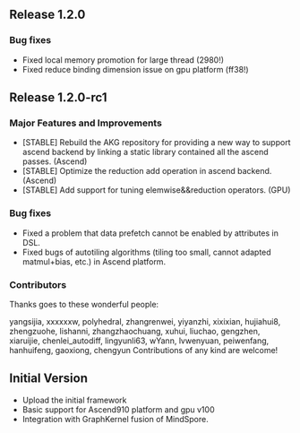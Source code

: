 ## Release 1.2.0
### Bug fixes
  * Fixed local memory promotion for large thread (2980!)
  * Fixed reduce binding dimension issue on gpu platform (ff38!)

## Release 1.2.0-rc1
### Major Features and Improvements
  * [STABLE] Rebuild the AKG repository for providing a new way to support ascend backend by linking a static library contained all the ascend passes. (Ascend)
  * [STABLE] Optimize the reduction add operation in ascend backend. (Ascend)
  * [STABLE] Add support for tuning elemwise&&reduction operators. (GPU)

### Bug fixes
  * Fixed a problem that data prefetch cannot be enabled by attributes in DSL.
  * Fixed bugs of autotiling algorithms (tiling too small, cannot adapted matmul+bias, etc.) in Ascend platform.

### Contributors
Thanks goes to these wonderful people:

yangsijia, xxxxxxw, polyhedral, zhangrenwei, yiyanzhi, xixixian, hujiahui8, zhengzuohe, lishanni, zhangzhaochuang, xuhui, liuchao, gengzhen, xiaruijie, 
chenlei_autodiff, lingyunli63, wYann, lvwenyuan, peiwenfang, hanhuifeng, gaoxiong, chengyun
Contributions of any kind are welcome!

## Initial Version
* Upload the initial framework
* Basic support for Ascend910 platform and gpu v100
* Integration with GraphKernel fusion of MindSpore.

